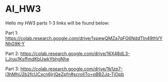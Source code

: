 # AI_HW3
Hello my HW3 parts 1-3 links will be found below:

Part 1: https://colab.research.google.com/drive/1xpewQMZa7qFG6NddTIn49thVYNhG9K-Y

Part 2: https://colab.research.google.com/drive/16X48dL3-LJruu1KsffmdKbUwkYbhgNhe

Part 3: https://colab.research.google.com/drive/1b1zp7-j3hMhU2b2fcUCxcn6jrjQeZpfn#scrollTo=pBB2Jq-TjOpb
